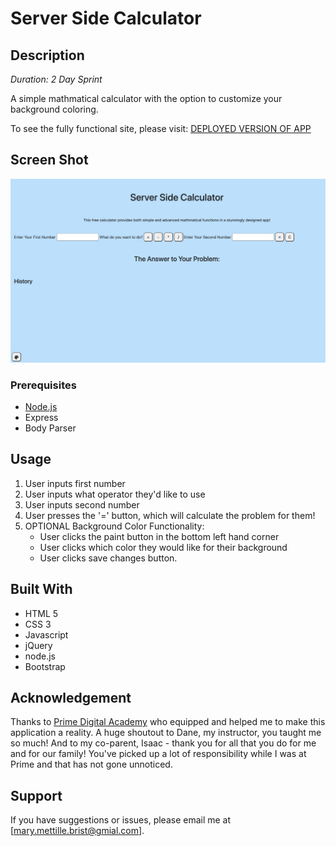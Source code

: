 # Server Side Calculator

## Description

_Duration: 2 Day Sprint_

A simple mathmatical calculator with the option to customize your background coloring.

To see the fully functional site, please visit: [DEPLOYED VERSION OF APP](https://mmettille-jquery-calculator.herokuapp.com/)

## Screen Shot

![Image of a blue and green to-do list](./Image_of_App.png)

### Prerequisites

- [Node.js](https://nodejs.org/en/)
- Express
- Body Parser

## Usage

1. User inputs first number
2. User inputs what operator they'd like to use
3. User inputs second number
4. User presses the '=' button, which will calculate the problem for them!
5. OPTIONAL Background Color Functionality:
    - User clicks the paint button in the bottom left hand corner
    - User clicks which color they would like for their background
    - User clicks save changes button.

## Built With

- HTML 5
- CSS 3
- Javascript
- jQuery
- node.js
- Bootstrap

## Acknowledgement
Thanks to [Prime Digital Academy](www.primeacademy.io) who equipped and helped me to make this application a reality. A huge shoutout to Dane, my instructor, you taught me so much! And to my co-parent, Isaac - thank you for all that you do for me and for our family! You've picked up a lot of responsibility while I was at Prime and that has not gone unnoticed.

## Support
If you have suggestions or issues, please email me at [mary.mettille.brist@gmial.com].

